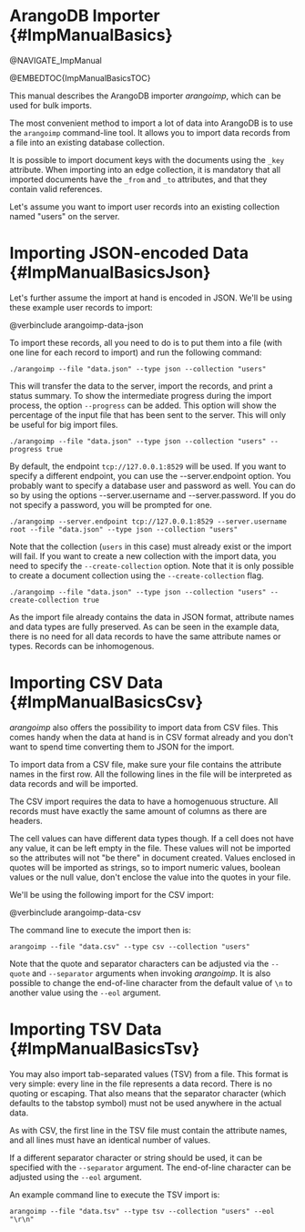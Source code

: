 ArangoDB Importer {#ImpManualBasics}
====================================

@NAVIGATE_ImpManual

@EMBEDTOC{ImpManualBasicsTOC}

This manual describes the ArangoDB importer _arangoimp_, which can be used for
bulk imports.

The most convenient method to import a lot of data into ArangoDB is to use the
`arangoimp` command-line tool. It allows you to import data records from a file
into an existing database collection.

It is possible to import document keys with the documents using the `_key`
attribute. When importing into an edge collection, it is mandatory that all
imported documents have the `_from` and `_to` attributes, and that they contain
valid references.


Let's assume you want to import user records into an existing collection named
"users" on the server.

Importing JSON-encoded Data {#ImpManualBasicsJson}
==================================================

Let's further assume the import at hand is encoded in JSON. We'll be using these
example user records to import:

@verbinclude arangoimp-data-json

To import these records, all you need to do is to put them into a file (with one
line for each record to import) and run the following command:

    ./arangoimp --file "data.json" --type json --collection "users"

This will transfer the data to the server, import the records, and print a
status summary. To show the intermediate progress during the import process, the
option `--progress` can be added. This option will show the percentage of the
input file that has been sent to the server. This will only be useful for big
import files.

    ./arangoimp --file "data.json" --type json --collection "users" --progress true

By default, the endpoint `tcp://127.0.0.1:8529` will be used.  If you want to
specify a different endpoint, you can use the --server.endpoint option. You
probably want to specify a database user and password as well.  You can do so by
using the options --server.username and --server.password.  If you do not
specify a password, you will be prompted for one.

    ./arangoimp --server.endpoint tcp://127.0.0.1:8529 --server.username root --file "data.json" --type json --collection "users"

Note that the collection (`users` in this case) must already exist or the import
will fail. If you want to create a new collection with the import data, you need
to specify the `--create-collection` option. Note that it is only possible to 
create a document collection using the `--create-collection` flag.

    ./arangoimp --file "data.json" --type json --collection "users" --create-collection true

As the import file already contains the data in JSON format, attribute names and
data types are fully preserved. As can be seen in the example data, there is no
need for all data records to have the same attribute names or types. Records can
be inhomogenous.

Importing CSV Data {#ImpManualBasicsCsv}
========================================

_arangoimp_ also offers the possibility to import data from CSV files. This
comes handy when the data at hand is in CSV format already and you don't want to
spend time converting them to JSON for the import.

To import data from a CSV file, make sure your file contains the attribute names
in the first row. All the following lines in the file will be interpreted as
data records and will be imported.

The CSV import requires the data to have a homogenuous structure. All records
must have exactly the same amount of columns as there are headers.

The cell values can have different data types though. If a cell does not have
any value, it can be left empty in the file. These values will not be imported
so the attributes will not "be there" in document created. Values enclosed in
quotes will be imported as strings, so to import numeric values, boolean values
or the null value, don't enclose the value into the quotes in your file.

We'll be using the following import for the CSV import:

@verbinclude arangoimp-data-csv

The command line to execute the import then is:

    arangoimp --file "data.csv" --type csv --collection "users"

Note that the quote and separator characters can be adjusted via the
`--quote` and `--separator` arguments when invoking _arangoimp_.  It
is also possible to change the end-of-line character from the default value of
`\n` to another value using the `--eol` argument.

Importing TSV Data {#ImpManualBasicsTsv}
========================================

You may also import tab-separated values (TSV) from a file. This format is very
simple: every line in the file represents a data record. There is no quoting or
escaping. That also means that the separator character (which defaults to the
tabstop symbol) must not be used anywhere in the actual data.

As with CSV, the first line in the TSV file must contain the attribute names,
and all lines must have an identical number of values.

If a different separator character or string should be used, it can be specified
with the `--separator` argument. The end-of-line character can be adjusted
using the `--eol` argument.

An example command line to execute the TSV import is:

    arangoimp --file "data.tsv" --type tsv --collection "users" --eol "\r\n"
